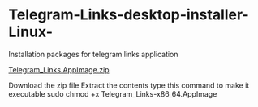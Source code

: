 # Telegram-Links-desktop-installer-Linux-
Installation packages for telegram links application 

[Telegram_Links.AppImage.zip](https://github.com/Genialngash/Telegram-Links-desktop-installer-Linux-/files/7605064/Telegram_Links.AppImage.zip)

Download the zip file
Extract the contents
type this command to make it executable
sudo chmod +x Telegram_Links-x86_64.AppImage
